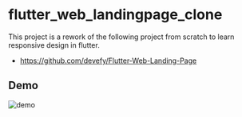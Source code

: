 # flutter_web_landingpage_clone

This project is a rework of the following project from scratch to learn responsive design in flutter.

- https://github.com/devefy/Flutter-Web-Landing-Page

## Demo

![demo](./demo.gif)